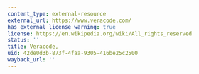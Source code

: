 ```yaml
---
content_type: external-resource
external_url: https://www.veracode.com/
has_external_license_warning: true
license: https://en.wikipedia.org/wiki/All_rights_reserved
status: ''
title: Veracode,
uid: 42de0d3b-873f-4faa-9305-416be25c2500
wayback_url: ''
---
```

